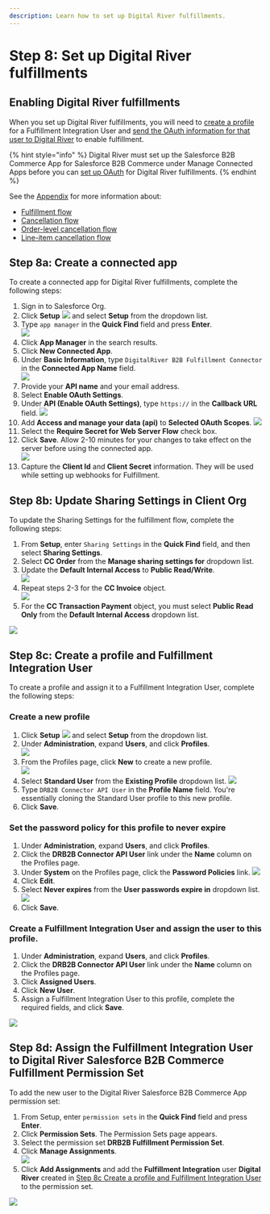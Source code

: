 ```yaml
---
description: Learn how to set up Digital River fulfillments.
---
```


# Step 8: Set up Digital River fulfillments

## Enabling Digital River fulfillments

When you set up Digital River fulfillments, you will need to [create a profile](step-8-set-up-digital-river-fulfillments.md#step-7c-create-a-profile-and-fulfillment-integration-user) for a Fulfillment Integration User and [send the OAuth information for that user to Digital River](step-9-set-up-webhooks.md) to enable fulfillment.&#x20;

{% hint style="info" %}
Digital River must set up the Salesforce B2B Commerce App for Salesforce B2B Commerce under Manage Connected Apps before you can [set up OAuth](step-8-set-up-digital-river-fulfillments.md#step-7a-create-a-connected-app) for Digital River fulfillments.
{% endhint %}

See the [Appendix](../appendix/) for more information about:

* [Fulfillment flow](https://app.gitbook.com/@digital-river/s/salesforce-b2b/\~/drafts/-MRazfhnbBY5nfyqbUlx/v/2.0/appendix/fulfillment-and-cancellation-flow#fulfillment-flow)
* [Cancellation flow](https://app.gitbook.com/@digital-river/s/salesforce-b2b/\~/drafts/-MRazfhnbBY5nfyqbUlx/v/2.0/appendix/fulfillment-and-cancellation-flow#cancellation-flow-between-salesforce-and-digital-river)
* [Order-level cancellation flow](https://app.gitbook.com/@digital-river/s/salesforce-b2b/\~/drafts/-MRazfhnbBY5nfyqbUlx/v/2.0/appendix/fulfillment-and-cancellation-flow#order-level-cancellation-flow)
* [Line-item cancellation flow](https://app.gitbook.com/@digital-river/s/salesforce-b2b/\~/drafts/-MRazfhnbBY5nfyqbUlx/v/2.0/appendix/fulfillment-and-cancellation-flow#line-item-level-cancellation-flow)

## Step 8a: Create a connected app <a href="#step-7a-create-a-connected-app" id="step-7a-create-a-connected-app"></a>

To create a connected app for Digital River fulfillments, complete the following steps:

1. Sign in to Salesforce Org.
2. Click **Setup** ![](<../.gitbook/assets/setupicon (8) (4).png>) and select **Setup** from the dropdown list.
3. Type `app manager` in the **Quick Find** field and press **Enter**. \
   ![](<../.gitbook/assets/app\_mgr (1).png>)
4. Click **App Manager** in the search results.
5. Click **New Connected App**.
6. Under **Basic Information**, type `DigitalRiver B2B Fulfillment Connector` in the **Connected App Name** field. \
   ![](../.gitbook/assets/BasicInformation.png)
7. Provide your **API name** and your email address.
8. Select **Enable OAuth Settings**.
9. Under **API (Enable OAuth Settings)**, type `https://` in the **Callback URL** field. ![](<../.gitbook/assets/Install DR B2B API Connector39.png>)
10. Add **Access and manage your data (api)** to **Selected OAuth Scopes**. ![](<../.gitbook/assets/Install DR B2B API Connector40.png>)
11. Select the **Require Secret for Web Server Flow** check box.
12. Click **Save**. Allow 2-10 minutes for your changes to take effect on the server before using the connected app. \
    ![](<../.gitbook/assets/Install DR B2B API Connector41.jpg>)
13. Capture the **Client Id** and **Client Secret** information. They will be used while setting up webhooks for Fulfillment.

## Step 8b: Update Sharing Settings in Client Org <a href="#step-7b-update-sharing-settings-in-client-org" id="step-7b-update-sharing-settings-in-client-org"></a>

To update the Sharing Settings for the fulfillment flow, complete the following steps:

1. From **Setup**, enter `Sharing Settings` in the **Quick Find** field, and then select **Sharing Settings**.
2. Select **CC Order** from the **Manage sharing settings for** dropdown list.
3. Update the **Default Internal Access** to **Public Read/Write**. \
   ![](<../.gitbook/assets/Install DR B2B API Connector42.jpg>)
4. Repeat steps 2-3 for the **CC Invoice** object. \
   ![](<../.gitbook/assets/Install DR B2B API Connector43.jpg>)
5. For the **CC Transaction Payment** object, you must select **Public Read Only** from the **Default Internal Access** dropdown list.&#x20;

![](<../.gitbook/assets/Install DR B2B API Connector44.jpg>)

## Step 8c: Create a profile and Fulfillment Integration User <a href="#step-7c-create-a-profile-and-fulfillment-integration-user" id="step-7c-create-a-profile-and-fulfillment-integration-user"></a>

To create a profile and assign it to a Fulfillment Integration User, complete the following steps:

### Create a new profile

1. Click **Setup** ![](<../.gitbook/assets/setupicon (8) (5).png>) and select **Setup** from the dropdown list.
2. Under **Administration**, expand **Users**, and click **Profiles**. \
   ![](<../.gitbook/assets/Install DR B2B API Connector45.png>)
3. From the Profiles page, click **New** to create a new profile.\
   &#x20;![](<../.gitbook/assets/Install DR B2B API Connector46.png>)
4. Select **Standard User** from the **Existing Profile** dropdown list. ![](<../.gitbook/assets/Install DR B2B API Connector47.png>)
5. Type `DRB2B Connector API User` in the **Profile Name** field. You're essentially cloning the Standard User profile to this new profile.
6. Click **Save**.

### Set the password policy for this profile to never expire

1. Under **Administration**, expand **Users**, and click **Profiles**.
2. Click the **DRB2B Connector API User** link under the **Name** column on the Profiles page.
3. Under **System** on the Profiles page, click the **Password Policies** link. ![](<../.gitbook/assets/Install DR B2B API Connector48.png>)
4. Click **Edit**.
5. Select **Never expires** from the **User passwords expire in** dropdown list. ![](<../.gitbook/assets/Install DR B2B API Connector49.jpg>)
6. Click **Save**.

### Create a Fulfillment Integration User and assign the user to this profile.

1. Under **Administration**, expand **Users**, and click **Profiles**.
2. Click the **DRB2B Connector API User** link under the **Name** column on the Profiles page.
3. Click **Assigned Users**.
4. Click **New User**.
5. Assign a Fulfillment Integration User to this profile, complete the required fields, and click **Save**.

![](<../.gitbook/assets/Install DR B2B API Connector50.jpg>)

## Step 8d: Assign the Fulfillment Integration User to Digital River Salesforce B2B Commerce Fulfillment Permission Set <a href="#step-7d-assign-the-fulfillment-integration-user-to-drb-2-b-fulfillment-permission-set" id="step-7d-assign-the-fulfillment-integration-user-to-drb-2-b-fulfillment-permission-set"></a>

To add the new user to the Digital River Salesforce B2B Commerce App permission set:

1. From Setup, enter `permission sets` in the **Quick Find** field and press **Enter**.
2. Click **Permission Sets**. The Permission Sets page appears.
3. Select the permission set **DRB2B Fulfillment Permission Set**.
4. Click **Manage Assignments**. \
   ![](<../.gitbook/assets/Install DR B2B API Connector51.jpg>)
5. Click **Add Assignments** and add the **Fulfillment Integration** user **Digital River** created in [Step 8c Create a profile and Fulfillment Integration User](step-8-set-up-digital-river-fulfillments.md#step-7c-create-a-profile-and-fulfillment-integration-user) to the permission set.&#x20;

![](<../.gitbook/assets/Install DR B2B API Connector52.jpg>)
